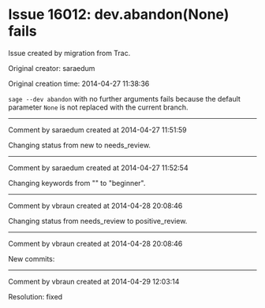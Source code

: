 # Issue 16012: dev.abandon(None) fails

Issue created by migration from Trac.

Original creator: saraedum

Original creation time: 2014-04-27 11:38:36

`sage --dev abandon` with no further arguments fails because the default parameter `None` is not replaced with the current branch.


---

Comment by saraedum created at 2014-04-27 11:51:59

Changing status from new to needs_review.


---

Comment by saraedum created at 2014-04-27 11:52:54

Changing keywords from "" to "beginner".


---

Comment by vbraun created at 2014-04-28 20:08:46

Changing status from needs_review to positive_review.


---

Comment by vbraun created at 2014-04-28 20:08:46

New commits:


---

Comment by vbraun created at 2014-04-29 12:03:14

Resolution: fixed
